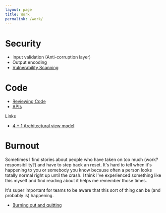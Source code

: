 ```yaml
---
layout: page
title: Work
permalink: /work/
---
```


# Security

* Input validation (Anti-corruption layer)
* Output encoding
* [Vulnerability Scanning](/videos/2021/08/29/vulnerability-scanning.html)

# Code

* [Reviewing Code](/code/2021/09/02/reviewingcode.html)
* [APIs](/code/2021/08/29/apis.html)

Links

* [4 + 1 Architectural view model](https://en.wikipedia.org/wiki/4%2B1_architectural_view_model#:~:text=4%2B1%20is%20a%20view,system%20engineers%2C%20and%20project%20managers.)

# Burnout

Sometimes I find stories about people who have taken on too much (work? responsibility?) and have to step back an reset. It's hard to tell when it's happening to you or somebody you know because often a person looks totally normal right up until the crash. I think I've experienced something like this myself and find reading about it helps me remember those times.

It's super important for teams to be aware that this sort of thing can be (and probably is) happening.

* [Burning out and quitting](https://mayakaczorowski.com/blogs/burnout)
